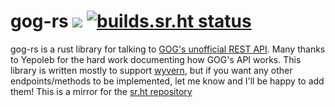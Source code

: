 # gog-rs [![](https://img.shields.io/crates/v/gog.svg?style=flat-square)](https://crates.io/crates/gog) [![builds.sr.ht status](https://builds.sr.ht/~nicohman/gogapi-rs.svg)](https://builds.sr.ht/~nicohman/gogapi-rs?)

gog-rs is a rust library for talking to [GOG's unofficial REST API](https://gogapidocs.readthedocs.io/en/latest/index.html). Many thanks to Yepoleb for the hard work documenting how GOG's API works. This library is written mostly to support [wyvern](https://git,sr,ht/~nicohman/wyvern), but if you want any other endpoints/methods to be implemented, let me know and I'll be happy to add them! This is a mirror for the [sr.ht repository](https://git.sr.ht/~nicohman/gogapi-rs)
